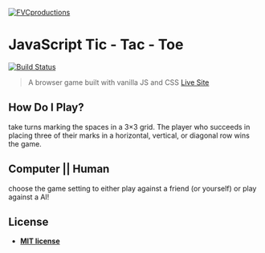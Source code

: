 <a href="http://fvcproductions.com"><img src="https://avatars1.githubusercontent.com/u/4284691?v=3&s=200" title="FVCproductions" alt="FVCproductions"></a>

# JavaScript Tic - Tac - Toe

[![Build Status](https://travis-ci.org/BradleyJrichardson/tic-tac-toe.svg?branch=master)](https://travis-ci.org/BradleyJrichardson/tic-tac-toe)

> A browser game built with vanilla JS and CSS
> [Live Site](https://condescending-sinoussi-c7ba57.netlify.com/)<br>

## How Do I Play?

take turns marking the spaces in a 3×3 grid. The player who succeeds in placing three of their marks in a horizontal, vertical, or diagonal row wins the game.

## Computer || Human

choose the game setting to either play against a friend (or yourself) or play against a AI!

## License

- **[MIT license](http://opensource.org/licenses/mit-license.php)**
